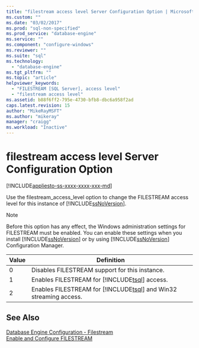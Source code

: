 ```yaml
---
title: "filestream access level Server Configuration Option | Microsoft Docs"
ms.custom: ""
ms.date: "03/02/2017"
ms.prod: "sql-non-specified"
ms.prod_service: "database-engine"
ms.service: ""
ms.component: "configure-windows"
ms.reviewer: ""
ms.suite: "sql"
ms.technology: 
  - "database-engine"
ms.tgt_pltfrm: ""
ms.topic: "article"
helpviewer_keywords: 
  - "FILESTREAM [SQL Server], access level"
  - "filestream access level"
ms.assetid: b88f6ff2-795e-4730-bfb8-dbc6a958f2ad
caps.latest.revision: 15
author: "MikeRayMSFT"
ms.author: "mikeray"
manager: "craigg"
ms.workload: "Inactive"
---
```

# filestream access level Server Configuration Option
[!INCLUDE[appliesto-ss-xxxx-xxxx-xxx-md](../../includes/appliesto-ss-xxxx-xxxx-xxx-md.md)]

  Use the filestream_access_level option to change the FILESTREAM access level for this instance of [!INCLUDE[ssNoVersion](../../includes/ssnoversion-md.md)].  
  
> [!NOTE]  
>  Before this option has any effect, the Windows administration settings for FILESTREAM must be enabled. You can enable these settings when you install [!INCLUDE[ssNoVersion](../../includes/ssnoversion-md.md)] or by using [!INCLUDE[ssNoVersion](../../includes/ssnoversion-md.md)] Configuration Manager.  
  
|Value|Definition|  
|-----------|----------------|  
|0|Disables FILESTREAM support for this instance.|  
|1|Enables FILESTREAM for [!INCLUDE[tsql](../../includes/tsql-md.md)] access.|  
|2|Enables FILESTREAM for [!INCLUDE[tsql](../../includes/tsql-md.md)] and Win32 streaming access.|  
  
## See Also  
 [Database Engine Configuration - Filestream](http://msdn.microsoft.com/library/641a10a1-ae52-4d26-8f1c-a032a4aeff02)   
 [Enable and Configure FILESTREAM](../../relational-databases/blob/enable-and-configure-filestream.md)  
  
  
